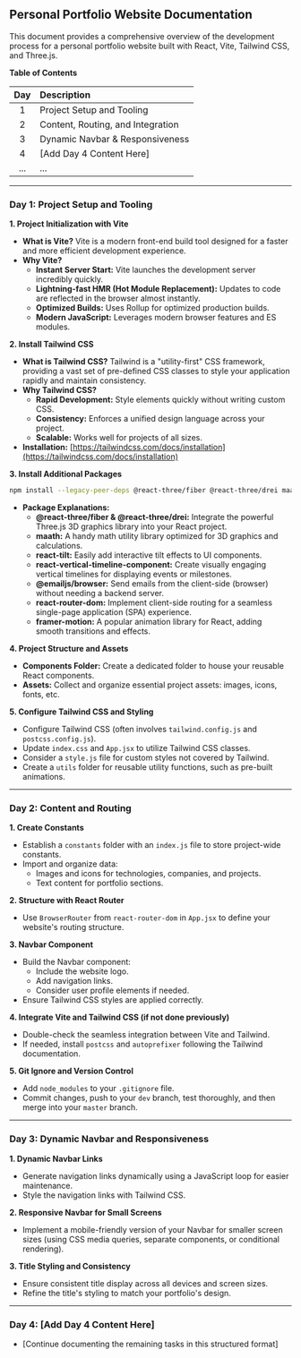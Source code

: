 ## Personal Portfolio Website Documentation

This document provides a comprehensive overview of the development process for a personal portfolio website built with React, Vite, Tailwind CSS, and Three.js.

**Table of Contents**

|  Day  | Description                       |
| :---: | :-------------------------------- |
|   1   | Project Setup and Tooling         |
|   2   | Content, Routing, and Integration |
|   3   | Dynamic Navbar & Responsiveness   |
|   4   | [Add Day 4 Content Here]          |
|  ...  | ...                               |

---

### Day 1: Project Setup and Tooling

**1. Project Initialization with Vite**

- **What is Vite?** Vite is a modern front-end build tool designed for a faster and more efficient development experience.
- **Why Vite?**
    - **Instant Server Start:**  Vite launches the development server incredibly quickly.
    - **Lightning-fast HMR (Hot Module Replacement):** Updates to code are reflected in the browser almost instantly.
    - **Optimized Builds:** Uses Rollup for optimized production builds.
    - **Modern JavaScript:** Leverages modern browser features and ES modules.

**2. Install Tailwind CSS**

- **What is Tailwind CSS?** Tailwind is a "utility-first" CSS framework, providing a vast set of pre-defined CSS classes to style your application rapidly and maintain consistency. 
- **Why Tailwind CSS?**
    - **Rapid Development:**  Style elements quickly without writing custom CSS.
    - **Consistency:** Enforces a unified design language across your project.
    - **Scalable:** Works well for projects of all sizes. 
- **Installation:**  [https://tailwindcss.com/docs/installation](https://tailwindcss.com/docs/installation)

**3. Install Additional Packages**

```bash
npm install --legacy-peer-deps @react-three/fiber @react-three/drei maath react-tilt react-vertical-timeline-component @emailjs/browser react-router-dom framer-motion
```

- **Package Explanations:**
    - **@react-three/fiber & @react-three/drei:** Integrate the powerful Three.js 3D graphics library into your React project. 
    - **maath:** A handy math utility library optimized for 3D graphics and calculations.
    - **react-tilt:** Easily add interactive tilt effects to UI components.
    - **react-vertical-timeline-component:**  Create visually engaging vertical timelines for displaying events or milestones.
    - **@emailjs/browser:** Send emails from the client-side (browser) without needing a backend server.
    - **react-router-dom:** Implement client-side routing for a seamless single-page application (SPA) experience.
    - **framer-motion:** A popular animation library for React, adding smooth transitions and effects.

**4. Project Structure and Assets**

- **Components Folder:** Create a dedicated folder to house your reusable React components.
- **Assets:** Collect and organize essential project assets: images, icons, fonts, etc.

**5. Configure Tailwind CSS and Styling**

- Configure Tailwind CSS (often involves `tailwind.config.js` and `postcss.config.js`).
- Update `index.css` and `App.jsx` to utilize Tailwind CSS classes. 
- Consider a `style.js` file for custom styles not covered by Tailwind.
- Create a `utils` folder for reusable utility functions, such as pre-built animations.

---

### Day 2: Content and Routing

**1. Create Constants**

- Establish a `constants` folder with an `index.js` file to store project-wide constants.
- Import and organize data:
    - Images and icons for technologies, companies, and projects.
    - Text content for portfolio sections.

**2. Structure with React Router**

- Use `BrowserRouter` from `react-router-dom` in `App.jsx` to define your website's routing structure.

**3. Navbar Component**

- Build the Navbar component:
    - Include the website logo. 
    - Add navigation links.
    - Consider user profile elements if needed.
- Ensure Tailwind CSS styles are applied correctly.

**4. Integrate Vite and Tailwind CSS (if not done previously)**

- Double-check the seamless integration between Vite and Tailwind.
- If needed, install `postcss` and `autoprefixer` following the Tailwind documentation.

**5. Git Ignore and Version Control**

- Add `node_modules` to your `.gitignore` file.
- Commit changes, push to your `dev` branch, test thoroughly, and then merge into your `master` branch.

---

### Day 3: Dynamic Navbar and Responsiveness

**1. Dynamic Navbar Links**

- Generate navigation links dynamically using a JavaScript loop for easier maintenance.
- Style the navigation links with Tailwind CSS.

**2. Responsive Navbar for Small Screens**

- Implement a mobile-friendly version of your Navbar for smaller screen sizes (using CSS media queries, separate components, or conditional rendering).

**3. Title Styling and Consistency**

- Ensure consistent title display across all devices and screen sizes.
- Refine the title's styling to match your portfolio's design.

---

### Day 4:  [Add Day 4 Content Here]

-  [Continue documenting the remaining tasks in this structured format] 